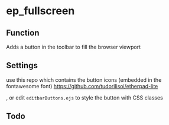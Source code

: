 # ep_fullscreen

## Function
Adds a button in the toolbar to fill the browser viewport

## Settings
use this repo which contains the button icons (embedded in the fontawesome font)
<https://github.com/tudorilisoi/etherpad-lite>

, or edit `editbarButtons.ejs` to style the button with CSS classes

## Todo
